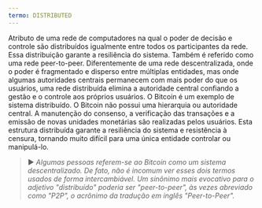 ```yaml
---
termo: DISTRIBUTED
---
```


Atributo de uma rede de computadores na qual o poder de decisão e controle são distribuídos igualmente entre todos os participantes da rede. Essa distribuição garante a resiliência do sistema. Também é referido como uma rede peer-to-peer. Diferentemente de uma rede descentralizada, onde o poder é fragmentado e disperso entre múltiplas entidades, mas onde algumas autoridades centrais permanecem com mais poder do que os usuários, uma rede distribuída elimina a autoridade central confiando a gestão e o controle aos próprios usuários. O Bitcoin é um exemplo de sistema distribuído. O Bitcoin não possui uma hierarquia ou autoridade central. A manutenção do consenso, a verificação das transações e a emissão de novas unidades monetárias são realizadas pelos usuários. Esta estrutura distribuída garante a resiliência do sistema e resistência à censura, tornando muito difícil para uma única entidade controlar ou manipulá-lo.

> ► *Algumas pessoas referem-se ao Bitcoin como um sistema descentralizado. De fato, não é incomum ver esses dois termos usados de forma intercambiável. Um sinônimo mais evocativo para o adjetivo "distribuído" poderia ser "peer-to-peer", às vezes abreviado como "P2P", o acrônimo da tradução em inglês "Peer-to-Peer".*
